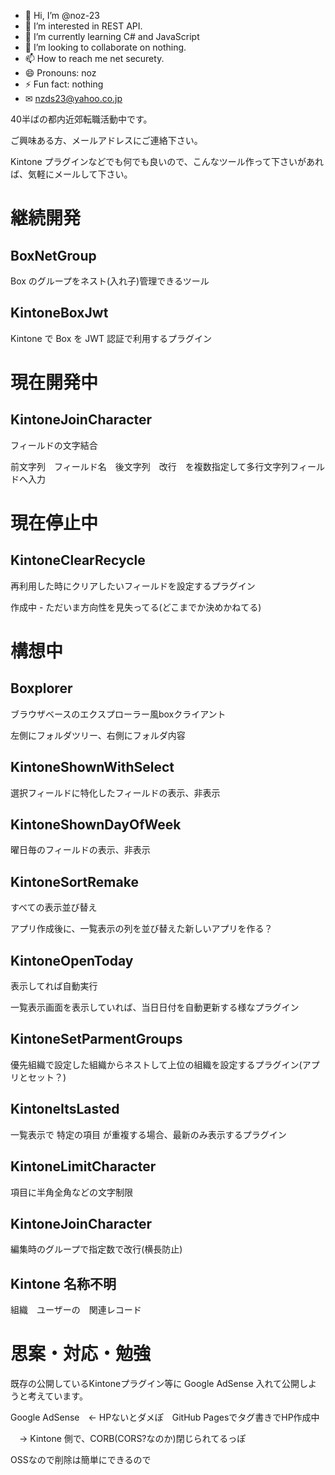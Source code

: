 - 👋 Hi, I’m @noz-23
- 👀 I’m interested in REST API.
- 🌱 I’m currently learning C# and JavaScript
- 💞️ I’m looking to collaborate on nothing.
- 📫 How to reach me net securety.
- 😄 Pronouns: noz
- ⚡ Fun fact: nothing
- ✉ nzds23@yahoo.co.jp

<!---
noz-23/noz-23 is a ✨ special ✨ repository because its `README.md` (this file) appears on your GitHub profile.
You can click the Preview link to take a look at your changes.
--->

40半ばの都内近郊転職活動中です。

ご興味ある方、メールアドレスにご連絡下さい。

Kintone プラグインなどでも何でも良いので、こんなツール作って下さいがあれば、気軽にメールして下さい。

# 継続開発

## BoxNetGroup

Box のグループをネスト(入れ子)管理できるツール 

## KintoneBoxJwt

Kintone で Box を JWT 認証で利用するプラグイン

# 現在開発中

## KintoneJoinCharacter

フィールドの文字結合

前文字列　フィールド名　後文字列　改行　を複数指定して多行文字列フィールドへ入力

# 現在停止中

## KintoneClearRecycle

再利用した時にクリアしたいフィールドを設定するプラグイン

作成中 - ただいま方向性を見失ってる(どこまでか決めかねてる) 

# 構想中
## Boxplorer

ブラウザベースのエクスプローラー風boxクライアント

左側にフォルダツリー、右側にフォルダ内容

## KintoneShownWithSelect

選択フィールドに特化したフィールドの表示、非表示

## KintoneShownDayOfWeek

曜日毎のフィールドの表示、非表示

## KintoneSortRemake

すべての表示並び替え

アプリ作成後に、一覧表示の列を並び替えた新しいアプリを作る？

## KintoneOpenToday

表示してれば自動実行

一覧表示画面を表示していれば、当日日付を自動更新する様なプラグイン

## KintoneSetParmentGroups

優先組織で設定した組織からネストして上位の組織を設定するプラグイン(アプリとセット？)

## KintoneItsLasted

一覧表示で 特定の項目 が重複する場合、最新のみ表示するプラグイン

## KintoneLimitCharacter 

項目に半角全角などの文字制限

## KintoneJoinCharacter

編集時のグループで指定数で改行(横長防止)

## Kintone 名称不明

組織　ユーザーの　関連レコード
 
# 思案・対応・勉強

既存の公開しているKintoneプラグイン等に Google AdSense 入れて公開しようと考えています。

Google AdSense　← HPないとダメぽ　GitHub Pagesでタグ書きでHP作成中

　→ Kintone 側で、CORB(CORS?なのか)閉じられてるっぽ

OSSなので削除は簡単にできるので
